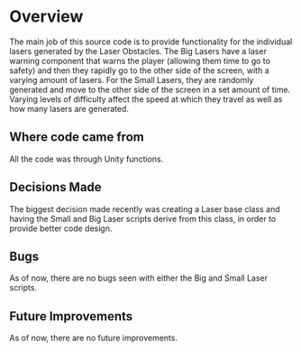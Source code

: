 # Overview
The main job of this source code is to provide functionality for the individual lasers generated by the Laser Obstacles. The 
Big Lasers have a laser warning component that warns the player (allowing them time to go to safety) and then they rapidly go to the
other side of the screen, with a varying amount of lasers. For the Small Lasers, they are randomly generated and move to the other
side of the screen in a set amount of time. Varying levels of difficulty affect the speed at which they travel as well as how many lasers
are generated.
 
## Where code came from
All the code was through Unity functions.
 
## Decisions Made
The biggest decision made recently was creating a Laser base class and having the Small and Big Laser scripts derive from this class, in order to provide better code design.
 
## Bugs
As of now, there are no bugs seen with either the Big and Small Laser scripts.
 
## Future Improvements
As of now, there are no future improvements.
